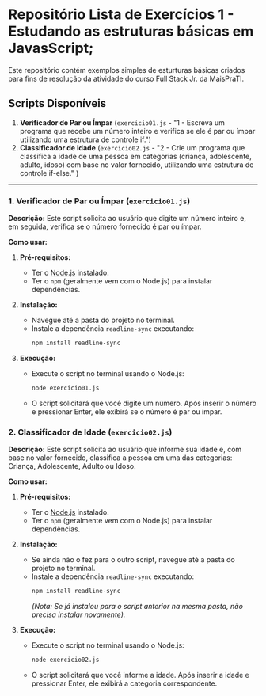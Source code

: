 # Repositório Lista de Exercícios 1 - Estudando as estruturas básicas em JavasScript;

Este repositório contém exemplos simples de esturturas básicas criados para fins de resolução da atividade do curso Full Stack Jr. da MaisPraTI.

## Scripts Disponíveis

1.  **Verificador de Par ou Ímpar** (`exercicio01.js` - "1 - Escreva um programa que recebe um número inteiro e verifica se ele é par ou ímpar utilizando uma estrutura de controle if.")
2.  **Classificador de Idade** (`exercicio02.js` - "2 - Crie um programa que classifica a idade de uma pessoa em categorias (criança, adolescente, adulto, idoso) com base no valor fornecido, utilizando uma estrutura de controle if-else." )

---

### 1. Verificador de Par ou Ímpar (`exercicio01.js`)

**Descrição:**
Este script solicita ao usuário que digite um número inteiro e, em seguida, verifica se o número fornecido é par ou ímpar.

**Como usar:**

1.  **Pré-requisitos:**
    * Ter o [Node.js](https://nodejs.org/) instalado.
    * Ter o `npm` (geralmente vem com o Node.js) para instalar dependências.

2.  **Instalação:**
    * Navegue até a pasta do projeto no terminal.
    * Instale a dependência `readline-sync` executando:
      ```bash
      npm install readline-sync
      ```

3.  **Execução:**
    * Execute o script no terminal usando o Node.js:
      ```bash
      node exercicio01.js
      ```
    * O script solicitará que você digite um número. Após inserir o número e pressionar Enter, ele exibirá se o número é par ou ímpar.

### 2. Classificador de Idade (`exercicio02.js`)

**Descrição:**
Este script solicita ao usuário que informe sua idade e, com base no valor fornecido, classifica a pessoa em uma das categorias: Criança, Adolescente, Adulto ou Idoso.

**Como usar:**

1.  **Pré-requisitos:**
    * Ter o [Node.js](https://nodejs.org/) instalado.
    * Ter o `npm` (geralmente vem com o Node.js) para instalar dependências.

2.  **Instalação:**
    * Se ainda não o fez para o outro script, navegue até a pasta do projeto no terminal.
    * Instale a dependência `readline-sync` executando:
      ```bash
      npm install readline-sync
      ```
      *(Nota: Se já instalou para o script anterior na mesma pasta, não precisa instalar novamente).*

3.  **Execução:**
    * Execute o script no terminal usando o Node.js:
      ```bash
      node exercicio02.js
      ```
    * O script solicitará que você informe a idade. Após inserir a idade e pressionar Enter, ele exibirá a categoria correspondente.


